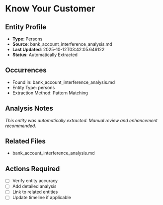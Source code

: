 # Know Your Customer

## Entity Profile
- **Type**: Persons
- **Source**: bank_account_interference_analysis.md
- **Last Updated**: 2025-10-12T03:42:05.646122
- **Status**: Automatically Extracted

## Occurrences
- Found in: bank_account_interference_analysis.md
- Entity Type: persons
- Extraction Method: Pattern Matching

## Analysis Notes
*This entity was automatically extracted. Manual review and enhancement recommended.*

## Related Files
- bank_account_interference_analysis.md

## Actions Required
- [ ] Verify entity accuracy
- [ ] Add detailed analysis
- [ ] Link to related entities
- [ ] Update timeline if applicable

